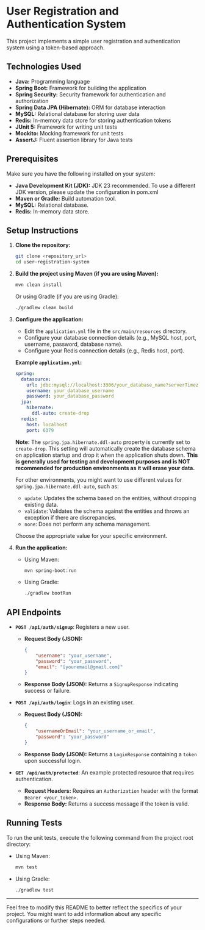 # User Registration and Authentication System

This project implements a simple user registration and authentication system using a token-based approach.

## Technologies Used

* **Java:** Programming language
* **Spring Boot:** Framework for building the application
* **Spring Security:** Security framework for authentication and authorization
* **Spring Data JPA (Hibernate):** ORM for database interaction
* **MySQL:** Relational database for storing user data
* **Redis:** In-memory data store for storing authentication tokens
* **JUnit 5:** Framework for writing unit tests
* **Mockito:** Mocking framework for unit tests
* **AssertJ:** Fluent assertion library for Java tests

## Prerequisites

Make sure you have the following installed on your system:

* **Java Development Kit (JDK):** JDK 23 recommended. To use a different JDK version, please update the configuration in pom.xml
* **Maven or Gradle:** Build automation tool.
* **MySQL:** Relational database.
* **Redis:** In-memory data store.

## Setup Instructions

1.  **Clone the repository:**
    ```bash
    git clone <repository_url>
    cd user-registration-system
    ```

2.  **Build the project using Maven (if you are using Maven):**
    ```bash
    mvn clean install
    ```
    Or using Gradle (if you are using Gradle):
    ```bash
    ./gradlew clean build
    ```

3.  **Configure the application:**
    * Edit the `application.yml` file in the `src/main/resources` directory.
    * Configure your database connection details (e.g., MySQL host, port, username, password, database name).
    * Configure your Redis connection details (e.g., Redis host, port).

    **Example `application.yml`:**
    ```yaml
    spring:
      datasource:
        url: jdbc:mysql://localhost:3306/your_database_name?serverTimezone=UTC
        username: your_database_username
        password: your_database_password
      jpa:
        hibernate:
          ddl-auto: create-drop
      redis:
        host: localhost
        port: 6379
    ```

    **Note:** The `spring.jpa.hibernate.ddl-auto` property is currently set to `create-drop`. This setting will automatically create the database schema on application startup and drop it when the application shuts down. **This is generally used for testing and development purposes and is NOT recommended for production environments as it will erase your data.**

    For other environments, you might want to use different values for `spring.jpa.hibernate.ddl-auto`, such as:
    * `update`: Updates the schema based on the entities, without dropping existing data.
    * `validate`: Validates the schema against the entities and throws an exception if there are discrepancies.
    * `none`: Does not perform any schema management.

    Choose the appropriate value for your specific environment.

4.  **Run the application:**
    * Using Maven:
        ```bash
        mvn spring-boot:run
        ```
    * Using Gradle:
        ```bash
        ./gradlew bootRun
        ```

## API Endpoints

* **`POST /api/auth/signup`**: Registers a new user.
    * **Request Body (JSON):**
        ```json
        {
            "username": "your_username",
            "password": "your_password",
            "email": "[youremail@gmail.com]"
        }
        ```
    * **Response Body (JSON):** Returns a `SignupResponse` indicating success or failure.

* **`POST /api/auth/login`**: Logs in an existing user.
    * **Request Body (JSON):**
        ```json
        {
            "usernameOrEmail": "your_username_or_email",
            "password": "your_password"
        }
        ```
    * **Response Body (JSON):** Returns a `LoginResponse` containing a `token` upon successful login.

* **`GET /api/auth/protected`**: An example protected resource that requires authentication.
    * **Request Headers:** Requires an `Authorization` header with the format `Bearer <your_token>`.
    * **Response Body:** Returns a success message if the token is valid.

## Running Tests

To run the unit tests, execute the following command from the project root directory:

* Using Maven:
    ```bash
    mvn test
    ```
* Using Gradle:
    ```bash
    ./gradlew test
    ```

---

Feel free to modify this README to better reflect the specifics of your project. You might want to add information about any specific configurations or further steps needed.
